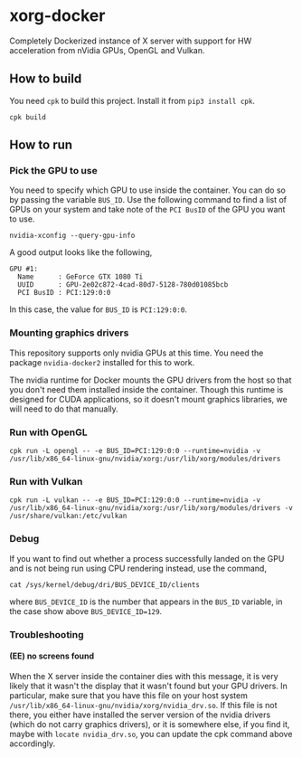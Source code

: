 # xorg-docker

Completely Dockerized instance of X server with support for HW acceleration from nVidia GPUs, OpenGL and Vulkan.

## How to build

You need `cpk` to build this project.
Install it from `pip3 install cpk`.

```shell
cpk build
```

## How to run

### Pick the GPU to use

You need to specify which GPU to use inside the container.
You can do so by passing the variable `BUS_ID`.
Use the following command to find a list of GPUs on your system
and take note of the `PCI BusID` of the GPU you want to use.

```shell
nvidia-xconfig --query-gpu-info
```

A good output looks like the following,

```text
GPU #1:
  Name      : GeForce GTX 1080 Ti
  UUID      : GPU-2e02c872-4cad-80d7-5128-780d01085bcb
  PCI BusID : PCI:129:0:0
```

In this case, the value for `BUS_ID` is `PCI:129:0:0`.


### Mounting graphics drivers

This repository supports only nvidia GPUs at this time.
You need the package `nvidia-docker2` installed for this to work.

The nvidia runtime for Docker mounts the GPU drivers from the host
so that you don't need them installed inside the container.
Though this runtime is designed for CUDA applications, so it doesn't
mount graphics libraries, we will need to do that manually.


### Run with OpenGL

```shell
cpk run -L opengl -- -e BUS_ID=PCI:129:0:0 --runtime=nvidia -v /usr/lib/x86_64-linux-gnu/nvidia/xorg:/usr/lib/xorg/modules/drivers
```

### Run with Vulkan

```shell
cpk run -L vulkan -- -e BUS_ID=PCI:129:0:0 --runtime=nvidia -v /usr/lib/x86_64-linux-gnu/nvidia/xorg:/usr/lib/xorg/modules/drivers -v /usr/share/vulkan:/etc/vulkan
```


### Debug

If you want to find out whether a process successfully landed on the GPU and is not being run
using CPU rendering instead, use the command,

```shell
cat /sys/kernel/debug/dri/BUS_DEVICE_ID/clients
```

where `BUS_DEVICE_ID` is the number that appears in the `BUS_ID` variable, in the case show above
`BUS_DEVICE_ID=129`.


### Troubleshooting

#### (EE) no screens found

When the X server inside the container dies with this message, it is very likely that it wasn't 
the display that it wasn't found but your GPU drivers.
In particular, make sure that you have this file on your host system
`/usr/lib/x86_64-linux-gnu/nvidia/xorg/nvidia_drv.so`.
If this file is not there, you either have installed the server version of the nvidia drivers 
(which do not carry graphics drivers), or it is somewhere else, if you find it, maybe with 
`locate nvidia_drv.so`, you can update the cpk command above accordingly.